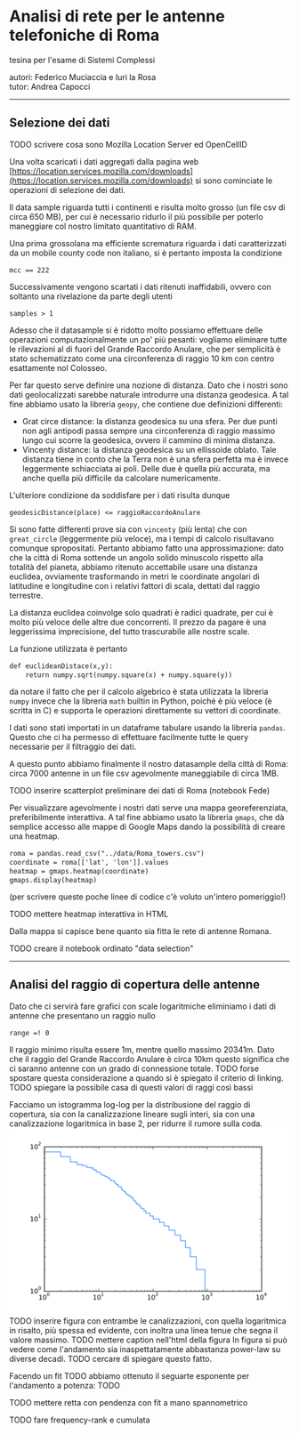 # Analisi di rete per le antenne telefoniche di Roma
tesina per l'esame di Sistemi Complessi
 
autori: Federico Muciaccia e Iuri la Rosa  
tutor: Andrea Capocci


-----------------------------



## Selezione dei dati

TODO scrivere cosa sono Mozilla Location Server ed OpenCellID

Una volta scaricati i dati aggregati dalla pagina web [https://location.services.mozilla.com/downloads](https://location.services.mozilla.com/downloads) si sono cominciate le operazioni di selezione dei dati.

Il data sample riguarda tutti i continenti e risulta molto grosso (un file csv di circa 650 MB), per cui è necessario ridurlo il più possibile per poterlo maneggiare col nostro limitato quantitativo di RAM.

Una prima grossolana ma efficiente scrematura riguarda i dati caratterizzati da un mobile county code non italiano, si è pertanto imposta la condizione
```
mcc == 222
```

Successivamente vengono scartati i dati ritenuti inaffidabili, ovvero con soltanto una rivelazione da parte degli utenti
```
samples > 1
```

Adesso che il datasample si è ridotto molto possiamo effettuare delle operazioni computazionalmente un po' più pesanti: vogliamo eliminare tutte le rilevazioni al di fuori del Grande Raccordo Anulare, che per semplicità è stato schematizzato come una circonferenza di raggio 10 km con centro esattamente nol Colosseo.

Per far questo serve definire una nozione di distanza. Dato che i nostri sono dati geolocalizzati sarebbe naturale introdurre una distanza geodesica. A tal fine abbiamo usato la libreria `geopy`, che contiene due definizioni differenti:

* Grat circe distance: la distanza geodesica su una sfera. Per due punti non agli antipodi passa sempre una circonferenza di raggio massimo lungo cui scorre la geodesica, ovvero il cammino di minima distanza.
* Vincenty distance: la distanza geodesica su un ellissoide oblato. Tale distanza tiene in conto che la Terra non è una sfera perfetta ma è invece leggermente schiacciata ai poli. Delle due è quella più accurata, ma anche quella più difficile da calcolare numericamente.

L'ulteriore condizione da soddisfare per i dati risulta dunque
```
geodesicDistance(place) <= raggioRaccordoAnulare
```

Si sono fatte differenti prove sia con `vincenty` (più lenta) che con `great_circle` (leggermente più veloce), ma i tempi di calcolo risultavano comunque spropositati. Pertanto abbiamo fatto una approssimazione: dato che la città di Roma sottende un angolo solido minuscolo rispetto alla totalità del pianeta, abbiamo ritenuto accettabile usare una distanza euclidea, ovviamente trasformando in metri le coordinate angolari di latitudine e longitudine con i relativi fattori di scala, dettati dal raggio terrestre.

La distanza euclidea coinvolge solo quadrati è radici quadrate, per cui è molto più veloce delle altre due concorrenti. Il prezzo da pagare è una leggerissima imprecisione, del tutto trascurabile alle nostre scale.

La funzione utilizzata è pertanto
```
def euclideanDistace(x,y):
    return numpy.sqrt(numpy.square(x) + numpy.square(y))
```
da notare il fatto che per il calcolo algebrico è stata utilizzata la libreria `numpy` invece che la libreria `math` builtin in Python, poiché è più veloce (è scritta in C) e supporta le operazioni direttamente su vettori di coordinate.

I dati sono stati importati in un dataframe tabulare usando la libreria `pandas`. Questo che ci ha permesso di effettuare facilmente tutte le query necessarie per il filtraggio dei dati.

A questo punto abbiamo finalmente il nostro datasample della città di Roma: circa 7000 antenne in un file csv agevolmente maneggiabile di circa 1MB.

TODO inserire scatterplot preliminare dei dati di Roma (notebook Fede)

Per visualizzare agevolmente i nostri dati serve una mappa georeferenziata, preferibilmente interattiva. A tal fine abbiamo usato la libreria `gmaps`, che dà semplice accesso alle mappe di Google Maps dando la possibilità di creare una heatmap.
```
roma = pandas.read_csv("../data/Roma_towers.csv")
coordinate = roma[['lat', 'lon']].values
heatmap = gmaps.heatmap(coordinate)
gmaps.display(heatmap)
```
(per scrivere queste poche linee di codice c'è voluto un'intero pomeriggio!)

TODO mettere heatmap interattiva in HTML

Dalla mappa si capisce bene quanto sia fitta le rete di antenne Romana.

TODO creare il notebook ordinato "data selection"


-------------------------


## Analisi del raggio di copertura delle antenne

Dato che ci servirà fare grafici con scale logaritmiche eliminiamo i dati di antenne che presentano un raggio nullo
```
range =! 0
```

Il raggio minimo risulta essere 1m, mentre quello massimo 20341m. Dato che il raggio del Grande Raccordo Anulare è circa 10km questo significa che ci saranno antenne con un grado di connessione totale.
TODO forse spostare questa considerazione a quando si è spiegato il criterio di linking.
TODO spiegare la possibile casa di questi valori di raggi così bassi

Facciamo un istogramma log-log per la distribusione del raggio di copertura, sia con la canalizzazione lineare sugli interi, sia con una canalizzazione logaritmica in base 2, per ridurre il rumore sulla coda.
![Frequency-Rank](./img/range/frequency-rank.svg)
TODO inserire figura con entrambe le canalizzazioni, con quella logaritmica in risalto, più spessa ed evidente, con inoltra una linea tenue che segna il valore massimo.
TODO mettere caption nell'html della figura
In figura si può vedere come l'andamento sia inaspettatamente abbastanza power-law su diverse decadi.
TODO  cercare di spiegare questo fatto.

Facendo un fit TODO abbiamo ottenuto il seguarte esponente per l'andamento a potenza: TODO


TODO mettere retta con pendenza con fit a mano spannometrico

TODO fare frequency-rank e cumulata










